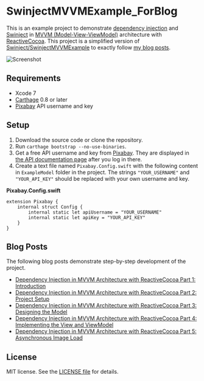 # SwinjectMVVMExample_ForBlog

This is an example project to demonstrate [dependency injection](https://en.wikipedia.org/wiki/Dependency_injection) and [Swinject](https://github.com/Swinject/Swinject) in [MVVM (Model-View-ViewModel)](https://en.wikipedia.org/wiki/Model_View_ViewModel) architecture with [ReactiveCocoa](https://github.com/ReactiveCocoa/ReactiveCocoa). This project is a simplified version of [Swinject/SwinjectMVVMExample](https://github.com/Swinject/SwinjectMVVMExample) to exactly follow [my blog posts](https://yoichitgy.github.io/post/dependency-injection-in-mvvm-architecture-with-reactivecocoa-part-1-introduction/).

![Screenshot](https://yoichitgy.github.io/images/post/2015-09/SwinjectMVVMExampleCellsWithImagesScreenshot.png)

## Requirements

- Xcode 7
- [Carthage](https://github.com/Carthage/Carthage) 0.8 or later
- [Pixabay](https://pixabay.com/api/docs/) API username and key

## Setup

1. Download the source code or clone the repository.
2. Run `carthage bootstrap --no-use-binaries`.
3. Get a free API username and key from [Pixabay](https://pixabay.com/). They are displayed in [the API documentation page](https://pixabay.com/api/docs/) after you log in there.
4. Create a text file named `Pixabay.Config.swift` with the following content in `ExampleModel` folder in the project. The strings `"YOUR_USERNAME"` and `"YOUR_API_KEY"` should be replaced with your own username and key.

**Pixabay.Config.swift**

    extension Pixabay {
        internal struct Config {
            internal static let apiUsername = "YOUR_USERNAME"
            internal static let apiKey = "YOUR_API_KEY"
        }
    }

## Blog Posts

The following blog posts demonstrate step-by-step development of the project.

- [Dependency Injection in MVVM Architecture with ReactiveCocoa Part 1: Introduction](https://yoichitgy.github.io/post/dependency-injection-in-mvvm-architecture-with-reactivecocoa-part-1-introduction/)
- [Dependency Injection in MVVM Architecture with ReactiveCocoa Part 2: Project Setup](https://yoichitgy.github.io/post/dependency-injection-in-mvvm-architecture-with-reactivecocoa-part-2-project-setup/)
- [Dependency Injection in MVVM Architecture with ReactiveCocoa Part 3: Designing the Model](https://yoichitgy.github.io/post/dependency-injection-in-mvvm-architecture-with-reactivecocoa-part-3-designing-the-model/)
- [Dependency Injection in MVVM Architecture with ReactiveCocoa Part 4: Implementing the View and ViewModel
](https://yoichitgy.github.io/post/dependency-injection-in-mvvm-architecture-with-reactivecocoa-part-4-implementing-the-view-and-viewmodel/)
- [Dependency Injection in MVVM Architecture with ReactiveCocoa Part 5: Asynchronous Image Load](https://yoichitgy.github.io/post/dependency-injection-in-mvvm-architecture-with-reactivecocoa-part-5-asynchronous-image-load/)

## License

MIT license. See the [LICENSE file](LICENSE.txt) for details.
